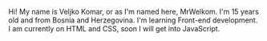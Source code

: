 Hi! My name is Veljko Komar, or as I'm named here, MrWelkom. I'm 15 years old and from Bosnia and Herzegovina. I'm learning Front-end development. I am currently on HTML and CSS, soon I will get into JavaScript.

<!---
MrWelkom/MrWelkom is a ✨ special ✨ repository because its `README.md` (this file) appears on your GitHub profile.
You can click the Preview link to take a look at your changes.
--->
